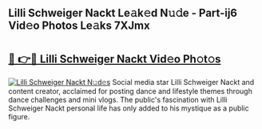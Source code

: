 ## Lilli Schweiger Nackt Le𝚊k𝚎d N𝚞𝚍e - Part-ij6 Vid𝚎o Photos Le𝚊ks 7XJmx

# <h2><a href="http://fb9a7n9.evod.top/?m=Lilli+Schweiger+Nackt">🔗 👉🔴 Lilli Schweiger Nackt Vid𝚎o Ph𝚘t𝚘s</a></h2>

[![Lilli Schweiger Nackt N𝚞d𝚎s](https://i.imgur.com/8V9OHl7.gif)](http://fb9a7n9.evod.top/?m=Lilli+Schweiger+Nackt)
Social media star Lilli Schweiger Nackt and content creator, acclaimed for posting dance and lifestyle themes through dance challenges and mini vlogs. The public's fascination with Lilli Schweiger Nackt personal life has only added to his mystique as a public figure. 

